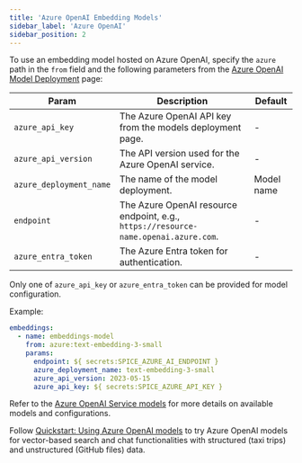 ```yaml
---
title: 'Azure OpenAI Embedding Models'
sidebar_label: 'Azure OpenAI'
sidebar_position: 2
---
```


To use an embedding model hosted on Azure OpenAI, specify the `azure` path in the `from` field and the following parameters from the [Azure OpenAI Model Deployment](https://ai.azure.com/resource/deployments) page:

| Param                   | Description                                                                 | Default                     |
| ----------------------- | --------------------------------------------------------------------------- | --------------------------- |
| `azure_api_key`         | The Azure OpenAI API key from the models deployment page.                   | -                           |
| `azure_api_version`     | The API version used for the Azure OpenAI service.                          | -                           |
| `azure_deployment_name` | The name of the model deployment.                                           | Model name                  |
| `endpoint`              | The Azure OpenAI resource endpoint, e.g., `https://resource-name.openai.azure.com`. | -                           |
| `azure_entra_token`     | The Azure Entra token for authentication.                                   | -                           |

Only one of `azure_api_key` or `azure_entra_token` can be provided for model configuration.

Example:

```yaml
embeddings:
  - name: embeddings-model
    from: azure:text-embedding-3-small
    params:
      endpoint: ${ secrets:SPICE_AZURE_AI_ENDPOINT }
      azure_deployment_name: text-embedding-3-small
      azure_api_version: 2023-05-15
      azure_api_key: ${ secrets:SPICE_AZURE_API_KEY }
```

Refer to the [Azure OpenAI Service models](https://learn.microsoft.com/en-us/azure/ai-services/openai/concepts/models) for more details on available models and configurations.

Follow [Quickstart: Using Azure OpenAI models](https://github.com/spiceai/quickstarts/tree/trunk/azure_openai) to try Azure OpenAI models for vector-based search and chat functionalities with structured (taxi trips) and unstructured (GitHub files) data.
